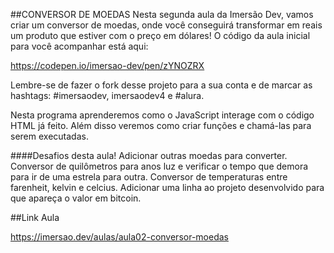 ##CONVERSOR DE MOEDAS
Nesta segunda aula da Imersão Dev, vamos criar um conversor de moedas, onde você conseguirá transformar em reais um produto que estiver com o preço em dólares! O código da aula inicial para você acompanhar está aqui:

https://codepen.io/imersao-dev/pen/zYNOZRX

Lembre-se de fazer o fork desse projeto para a sua conta e de marcar as hashtags: #imersaodev, imersaodev4 e #alura.

Nesta programa aprenderemos como o JavaScript interage com o código HTML já feito. Além disso veremos como criar funções e chamá-las para serem executadas.

####Desafios desta aula!
Adicionar outras moedas para converter.
Conversor de quilômetros para anos luz e verificar o tempo que demora para ir de uma estrela para outra.
Conversor de temperaturas entre farenheit, kelvin e celcius.
Adicionar uma linha ao projeto desenvolvido para que apareça o valor em bitcoin.


##Link Aula 

https://imersao.dev/aulas/aula02-conversor-moedas